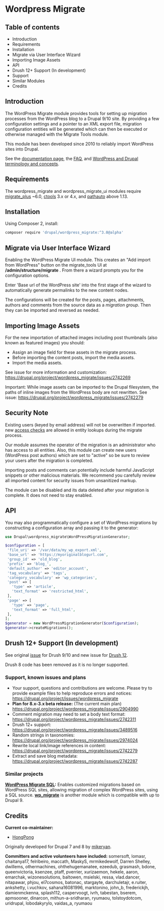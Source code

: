 # Wordpress Migrate

## Table of contents

- Introduction
- Requirements
- Installation
- Migrate via User Interface Wizard
- Importing Image Assets
- API
- Drush 12+ Support (In development)
- Support
- Similar Modules
- Credits

## Introduction
The WordPress Migrate module provides tools for setting up migration processes
from the WordPress blog to a Drupal 9/10 site. By providing a few configuration
settings and a pointer to an XML export file, migration configuration entities
will be generated which can then be executed or otherwise managed with the
Migrate Tools module.

This module has been developed since 2010 to reliably import WordPress sites into
Drupal.

See the [documentation page](https://drupal.org/docs/extending-drupal/contributed-modules/contributed-module-documentation/wordpress-migrate),
the [FAQ](https://drupal.org/docs/extending-drupal/contributed-modules/contributed-module-documentation/wordpress-migrate/wordpress-migrate-faq),
and [WordPress and Drupal terminology and concepts](https://drupal.org/docs/extending-drupal/contributed-modules/contributed-module-documentation/wordpress-migrate/wordpress-and-drupal-terminology-and-concepts).

## Requirements

The wordpress_migrate and wordpress_migrate_ui modules require [migrate_plus](https://drupal.org/project/migrate_plus) ~6.0, [ctools](https://drupal.org/project/ctools) 3.x or 4.x, and [pathauto](https://drupal.org/project/pathauto) above 1.13.

## Installation

Using Composer 2, install:

```bash
composer require 'drupal/wordpress_migrate:^3.0@alpha'
````

## Migrate via User Interface Wizard

Enabling the WordPress Migrate UI module. This creates an
"Add import from WordPress" button on the migrate_tools UI at **/admin/structure/migrate** . From there a wizard
prompts you for the configuration options.

Enter 'Base url of the WordPress site' into the first stage of the wizard
to automatically generate permalinks to the new content nodes.

The configurations will be created for the posts, pages, attachments, authors
and comments from the source data as a _migration group_. Then they can be
imported and reversed as needed.

## Importing Image Assets

For the new importation of attached images including post thumbnails (also known as featured images) you should:

- Assign an image field for these assets in the migrate process.
- Before importing the content posts, import the media assets.
- Import the media assets.

See issue for more information and customization:
<https://drupal.org/project/wordpress_migrate/issues/2742269>

Important: While image assets can be imported to the Drupal filesystem,
the paths of inline images from the WordPress body are not rewritten.
See issue: <https://drupal.org/project/wordpress_migrate/issues/2742279>

## Security Note

Existing users (keyed by email address) will not be overwritten if imported.
new [access checks](https://www.drupal.org/node/3201242) are allowed in entity lookups during the migrate
process.

Our module assumes the operator of the migration is an administrator who has access to all entities. Also,
this module can create new users (WordPress post authors) which are set to "active" so be sure to review your users
after the migration is completed.

Importing posts and comments can potentially include harmful JavaScript snippets or other malicious materials. We
recommend you carefully review all imported content for security issues from unsanitized markup.

The module can be disabled and its data deleted after your migration is complete. It does not need to stay enabled.

## API

You may also programmatically configure a set of WordPress migrations by
constructing a configuration array and passing it to the generator:

```php
use Drupal\wordpress_migrate\WordPressMigrationGenerator;

$configuration = [
 'file_uri' => '/var/data/my_wp_export.xml',
 'base_url' => 'https://myoriginalblogurl.com',
 'group_id' => 'old_blog',
 'prefix' => 'blog_',
 'default_author' => 'editor_account',
 'tag_vocabulary' => 'tags',
 'category_vocabulary' => 'wp_categories',
 'post' => [
   'type' => 'article',
   'text_format' => 'restricted_html',
 ],
 'page' => [
   'type' => 'page',
   'text_format' => 'full_html',
 ],
];
$generator = new WordPressMigrationGenerator($configuration);
$generator->createMigrations();
```

## Drush 12+ Support (In development)

See original
[issue](https://drupal.org/project/wordpress_migrate/issues/2955644)
for Drush 9/10 and new issue for [Drush 12](https://drupal.org/project/wordpress_migrate/issues/3489516).

Drush 8 code has been removed as it is no longer supported.

### Support, known issues and plans

- Your support, questions and contributions are welcome.
  Please try to provide example files to help reproduce errors and notices:
  <https://drupal.org/project/issues/wordpress_migrate>
- **Plan for 8.x-3.x beta release:** (The current main plan)
  <https://drupal.org/project/wordpress_migrate/issues/2904990>
- Comment migration may need to set a body text format:
  <https://drupal.org/project/wordpress_migrate/issues/2742311>
- Drush 12+ support:
  <https://drupal.org/project/wordpress_migrate/issues/3489516>
- Random strings in taxonomies:
  <https://drupal.org/project/wordpress_migrate/issues/2974024>
- Rewrite local link/image references in content:
  <https://drupal.org/project/wordpress_migrate/issues/2742279>
- Extract and save blog metadata:
  <https://drupal.org/project/wordpress_migrate/issues/2742287>

### Similar projects

**[WordPress Migrate SQL](https://www.drupal.org/project/wordpress_migrate_sql):** Enables customized migrations based on WordPress SQL sites,
allowing migration of complex WordPress sites, using a SQL source.
**[wp_migrate](https://www.drupal.org/project/wp_migrate)** is another module which is compatible with up to Drupal 9.

## Credits

**Current co-maintainer:**

- [HongPong](https://drupal.org/u/HongPong)

Originally developed for Drupal 7 and 8 by [mikeryan](https://drupal.org/u/mikeryan).

**Committers and active volunteers have included:**
somersoft, lomasr, chaitanya17, felribeiro, maccath, MaskyS,
mrmikedewolf, Darren Shelley, dwillems, othermachines, ohthehugemanatee,
ezeedub, grasmash, bdone, queenvictoria, ksenzee, ptaff, pverrier,
xurizaemon, hekele, aaron, emarchak, wizonesolutions, baltowen, msielski, ressa,
vlad.dancer, nitapawar, phjou, el7cosmos, batonac, stargayte, darchuletajr,
e.ruiter, ankshetty, i.vuchkov, sahana16081996, marktonino, john_b, frederickjh,
damienmckenna, splash112, caspervoogt, ivrh, tabestan, bserem, apmsooner, dinarcon,
mithun-a-sridharan, ryumaou, tolstoydotcom, uridrupal, lobodakyrylo, vaidas_a, ryumaou
